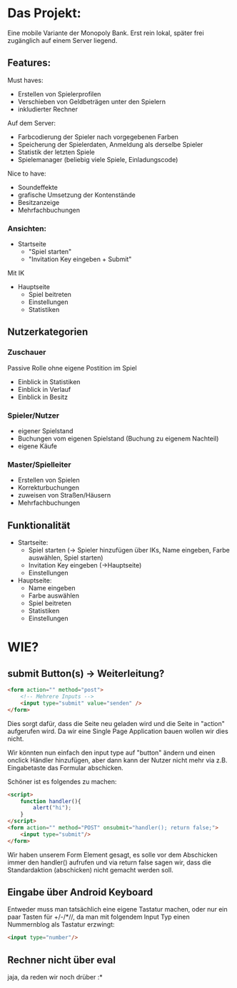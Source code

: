 # Das Projekt:
Eine mobile Variante der Monopoly Bank. 
Erst rein lokal, später frei zugänglich auf einem Server liegend. 

## Features: 
Must haves:
- Erstellen von Spielerprofilen
- Verschieben von Geldbeträgen unter den Spielern
- inkludierter Rechner

Auf dem Server:
- Farbcodierung der Spieler nach vorgegebenen Farben
- Speicherung der Spielerdaten, Anmeldung als derselbe Spieler
- Statistik der letzten Spiele
- Spielemanager (beliebig viele Spiele, Einladungscode)


Nice to have:
- Soundeffekte
- grafische Umsetzung der Kontenstände
- Besitzanzeige 
- Mehrfachbuchungen

### Ansichten:
- Startseite
    - "Spiel starten"
    - "Invitation Key eingeben + Submit"

Mit IK 
- Hauptseite
    - Spiel beitreten
    - Einstellungen
    - Statistiken

## Nutzerkategorien

### Zuschauer
Passive Rolle ohne eigene Postition im Spiel
- Einblick in Statistiken
- Einblick in Verlauf
- Einblick in Besitz

### Spieler/Nutzer
- eigener Spielstand
- Buchungen vom eigenen Spielstand (Buchung zu eigenem Nachteil) 
 - eigene Käufe

### Master/Spielleiter
- Erstellen von Spielen
- Korrekturbuchungen
- zuweisen von Straßen/Häusern
- Mehrfachbuchungen

## Funktionalität
- Startseite:
    - Spiel starten (-> Spieler hinzufügen über IKs, Name eingeben, Farbe auswählen, Spiel starten)
    - Invitation Key eingeben (->Hauptseite)
    - Einstellungen
- Hauptseite:
    - Name eingeben
    - Farbe auswählen
    - Spiel beitreten
    - Statistiken
    - Einstellungen

# WIE?

## submit Button(s) -> Weiterleitung?

```html
<form action="" method="post">
    <!-- Mehrere Inputs -->
    <input type="submit" value="senden" />
</form>
```

Dies sorgt dafür, dass die Seite neu geladen wird und die Seite in "action" aufgerufen wird. Da wir eine Single Page Application bauen wollen wir dies nicht.

Wir könnten nun einfach den input type auf "button" ändern und einen onclick Händler hinzufügen, aber dann kann der Nutzer nicht mehr via z.B. Eingabetaste das Formular abschicken.

Schöner ist es folgendes zu machen:
```html
<script>
    function handler(){
        alert("hi");
    }
</script>
<form action="" method="POST" onsubmit="handler(); return false;">
    <input type="submit"/>
</form>
```

Wir haben unserem Form Element gesagt, es solle vor dem Abschicken immer den handler() aufrufen und via return false sagen wir, dass die Standardaktion (abschicken) nicht gemacht werden soll.

## Eingabe über Android Keyboard

Entweder muss man tatsächlich eine eigene Tastatur machen, oder nur ein paar Tasten für +/-/*//, da man mit folgendem Input Typ einen Nummernblog als Tastatur erzwingt:
```html
<input type="number"/>
```

## Rechner nicht über eval
jaja, da reden wir noch drüber :*